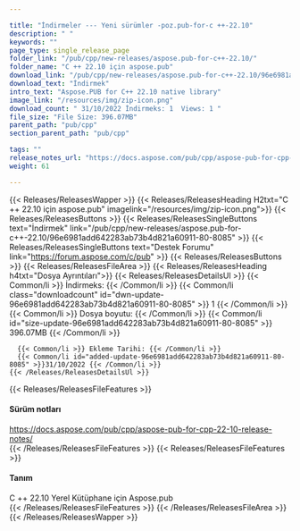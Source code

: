 ```yaml
---

title: "İndirmeler --- Yeni sürümler -poz.pub-for-c ++-22.10"
description: " "
keywords: ""
page_type: single_release_page
folder_link: "/pub/cpp/new-releases/aspose.pub-for-c++-22.10/"
folder_name: "C ++ 22.10 için aspose.pub"
download_link: "/pub/cpp/new-releases/aspose.pub-for-c++-22.10/96e6981add642283ab73b4d821a60911-80-8085"
download_text: "İndirmek"
intro_text: "Aspose.PUB for C++ 22.10 native library"
image_link: "/resources/img/zip-icon.png"
download_count: " 31/10/2022 İndirmeks: 1  Views: 1 "
file_size: "File Size: 396.07MB"
parent_path: "pub/cpp"
section_parent_path: "pub/cpp"

tags: ""
release_notes_url: "https://docs.aspose.com/pub/cpp/aspose-pub-for-cpp-22-10-release-notes/"
weight: 61

---
```


{{< Releases/ReleasesWapper >}}
  {{< Releases/ReleasesHeading H2txt="C ++ 22.10 için aspose.pub" imagelink="/resources/img/zip-icon.png">}}
  {{< Releases/ReleasesButtons >}}
    {{< Releases/ReleasesSingleButtons text="İndirmek" link="/pub/cpp/new-releases/aspose.pub-for-c++-22.10/96e6981add642283ab73b4d821a60911-80-8085" >}}
    {{< Releases/ReleasesSingleButtons text="Destek Forumu" link="https://forum.aspose.com/c/pub" >}}
  {{< Releases/ReleasesButtons >}}
  {{< Releases/ReleasesFileArea >}}
    {{< Releases/ReleasesHeading h4txt="Dosya Ayrıntıları">}}
    {{< Releases/ReleasesDetailsUl >}}
      {{< Common/li >}} İndirmeks: {{< /Common/li >}}
      {{< Common/li class="downloadcount" id="dwn-update-96e6981add642283ab73b4d821a60911-80-8085" >}} 1 {{< /Common/li >}}
      {{< Common/li >}} Dosya boyutu: {{< /Common/li >}}
      {{< Common/li id="size-update-96e6981add642283ab73b4d821a60911-80-8085" >}} 396.07MB {{< /Common/li >}}

      {{< Common/li >}} Ekleme Tarihi: {{< /Common/li >}}
      {{< Common/li id="added-update-96e6981add642283ab73b4d821a60911-80-8085" >}}31/10/2022 {{< /Common/li >}}
    {{< /Releases/ReleasesDetailsUl >}}

  {{< Releases/ReleasesFileFeatures >}}
      <h4>Sürüm notları</h4><div><a href='https://docs.aspose.com/pub/cpp/aspose-pub-for-cpp-22-10-release-notes/'>https://docs.aspose.com/pub/cpp/aspose-pub-for-cpp-22-10-release-notes/</a></div>
  {{< /Releases/ReleasesFileFeatures >}}
  {{< Releases/ReleasesFileFeatures >}}
      <h4>Tanım</h4><div class="HTMLDescription">C ++ 22.10 Yerel Kütüphane için Aspose.pub</div>
  {{< /Releases/ReleasesFileFeatures >}}
 {{< /Releases/ReleasesFileArea >}}
{{< /Releases/ReleasesWapper >}}



